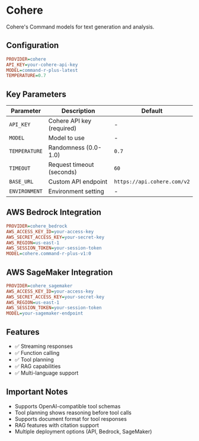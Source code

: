# Cohere

Cohere's Command models for text generation and analysis.

## Configuration

```ini
PROVIDER=cohere
API_KEY=your-cohere-api-key
MODEL=command-r-plus-latest
TEMPERATURE=0.7
```

## Key Parameters

| Parameter     | Description               | Default                     |
| ------------- | ------------------------- | --------------------------- |
| `API_KEY`     | Cohere API key (required) | -                           |
| `MODEL`       | Model to use              | -                           |
| `TEMPERATURE` | Randomness (0.0-1.0)      | `0.7`                       |
| `TIMEOUT`     | Request timeout (seconds) | `60`                        |
| `BASE_URL`    | Custom API endpoint       | `https://api.cohere.com/v2` |
| `ENVIRONMENT` | Environment setting       | -                           |

## AWS Bedrock Integration

```ini
PROVIDER=cohere_bedrock
AWS_ACCESS_KEY_ID=your-access-key
AWS_SECRET_ACCESS_KEY=your-secret-key
AWS_REGION=us-east-1
AWS_SESSION_TOKEN=your-session-token
MODEL=cohere.command-r-plus-v1:0
```

## AWS SageMaker Integration

```ini
PROVIDER=cohere_sagemaker
AWS_ACCESS_KEY_ID=your-access-key
AWS_SECRET_ACCESS_KEY=your-secret-key
AWS_REGION=us-east-1
AWS_SESSION_TOKEN=your-session-token
MODEL=your-sagemaker-endpoint
```

## Features

- ✅ Streaming responses
- ✅ Function calling
- ✅ Tool planning
- ✅ RAG capabilities
- ✅ Multi-language support

## Important Notes

- Supports OpenAI-compatible tool schemas
- Tool planning shows reasoning before tool calls
- Supports document format for tool responses
- RAG features with citation support
- Multiple deployment options (API, Bedrock, SageMaker)